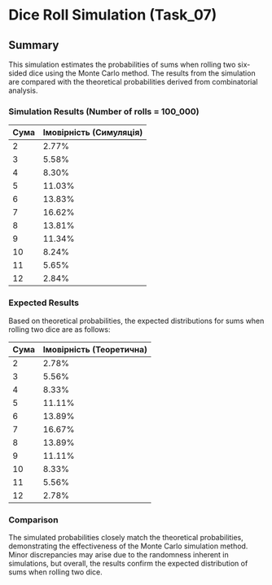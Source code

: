 # Dice Roll Simulation (Task_07)

## Summary

This simulation estimates the probabilities of sums when rolling two six-sided dice using the Monte Carlo method. The results from the simulation are compared with the theoretical probabilities derived from combinatorial analysis.

### Simulation Results (Number of rolls = 100_000)

| Сума | Імовірність (Симуляція) |
| ---- | ----------------------- |
| 2    | 2.77%                   |
| 3    | 5.58%                   |
| 4    | 8.30%                   |
| 5    | 11.03%                  |
| 6    | 13.83%                  |
| 7    | 16.62%                  |
| 8    | 13.81%                  |
| 9    | 11.34%                  |
| 10   | 8.24%                   |
| 11   | 5.65%                   |
| 12   | 2.84%                   |

### Expected Results

Based on theoretical probabilities, the expected distributions for sums when rolling two dice are as follows:

| Сума | Імовірність (Теоретична) |
| ---- | ------------------------ |
| 2    | 2.78%                    |
| 3    | 5.56%                    |
| 4    | 8.33%                    |
| 5    | 11.11%                   |
| 6    | 13.89%                   |
| 7    | 16.67%                   |
| 8    | 13.89%                   |
| 9    | 11.11%                   |
| 10   | 8.33%                    |
| 11   | 5.56%                    |
| 12   | 2.78%                    |

### Comparison

The simulated probabilities closely match the theoretical probabilities, demonstrating the effectiveness of the Monte Carlo simulation method. Minor discrepancies may arise due to the randomness inherent in simulations, but overall, the results confirm the expected distribution of sums when rolling two dice.
